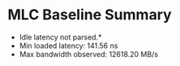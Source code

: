 # MLC Baseline Summary
* Idle latency not parsed.*
* Min loaded latency: 141.56 ns
* Max bandwidth observed: 12618.20 MB/s
